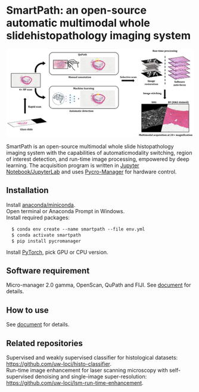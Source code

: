 # SmartPath: an open-source automatic multimodal whole slidehistopathology imaging system

<div align="center">
  <img src="docs/github.png" width="700px" />
</div>

SmartPath is an open-source multimodal whole slide histopathology imaging system with the capabilities of automaticmodality switching, region of interest detection, and run-time image processing, empowered by deep learning. The acquisition program is written in [Jupyter Notebook/JupyterLab](https://jupyterlab.readthedocs.io/en/stable/) and uses [Pycro-Manager](https://pycro-manager.readthedocs.io/en/latest/) for hardware control.  

## Installation
Install [anaconda/miniconda](https://docs.conda.io/en/latest/miniconda.html).  
Open terminal or Anaconda Prompt in Windows.  
Install required packages:  
```
  $ conda env create --name smartpath --file env.yml
  $ conda activate smartpath
  $ pip install pycromanager
```  
Install [PyTorch](https://pytorch.org/get-started/locally/), pick GPU or CPU version.  

## Software requirement
Micro-manager 2.0 gamma, OpenScan, QuPath and FIJI. See [document](https://github.com/uw-loci/smart-wsi-scanner/blob/master/docs/manual.pdf) for details.  

## How to use  
See [document]("docs/manual.pdf") for details.  

## Related repositories
Supervised and weakly supervised classifier for histological datasets: https://github.com/uw-loci/histo-classifier.  
Run-time image enhancement for laser scanning microscopy with self-supervised denoising and single-image super-resolution: https://github.com/uw-loci/lsm-run-time-enhancement.
